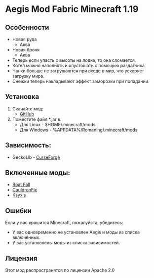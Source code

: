 # Aegis Mod Fabric Minecraft 1.19

## Особенности

- Новая руда
  - Аква 
- Новая броня
  - Аква
- Теперь если упасть с высоты на лодке, то она сломается.
- Котел можно наполнять и опустошать с помощью раздатчика.
- Чанки больше не загружаются при входе в мир, что ускоряет загрузку мира.
- Снежки теперь накладывают эффект заморозки при попадании.

## Установка

1. Скачайте мод:
   - [GitHub](https://github.com/fakelog/aegis/releases)
2. Поместите файл *.jar в:
   - Для Linux - $HOME/.minecraft/mods
   - Для Windows - %APPDATA%/Romaning/.minecraft/mods


## Зависимость:

- GeckoLib - [CurseForge](https://www.curseforge.com/minecraft/mc-mods/geckolib)

## Включенные моды:

- [Boat Fall](https://github.com/EcoBuilder13/boat-fall)
- [CauldronFix](https://github.com/omoflop/CauldronFix)
- [Ksyxis](https://github.com/VidTu/Ksyxis)


## Ошибки

Если у вас крашится Minecraft, пожалуйста, убедитесь:
- У вас одновременно не установлен Aegis и моды из списка включённых.
- У вас установлены моды из списка зависимостей.

## Лицензия

Этот мод распространятся по лицензии Apache 2.0
